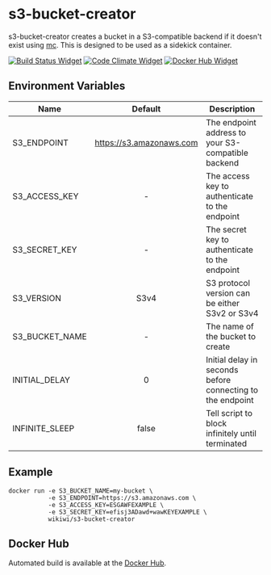 # s3-bucket-creator
s3-bucket-creator creates a bucket in a S3-compatible backend if it doesn't exist using [mc](https://github.com/minio/mc). This is designed to be used as a sidekick container.

[![Build Status Widget]][Build Status] [![Code Climate Widget]][Code Climate] [![Docker Hub Widget]][Docker Hub]

[Build Status]: https://travis-ci.org/wikiwi/s3-bucket-creator
[Build Status Widget]: https://travis-ci.org/wikiwi/s3-bucket-creator.svg?branch=master
[Code Climate]: https://codeclimate.com/github/wikiwi/s3-bucket-creator
[Code Climate Widget]: https://codeclimate.com/github/wikiwi/s3-bucket-creator/badges/gpa.svg
[Docker Hub]: https://hub.docker.com/r/wikiwi/s3-bucket-creator
[Docker Hub Widget]: https://img.shields.io/docker/pulls/wikiwi/s3-bucket-creator.svg

## Environment Variables
| Name           | Default                  | Description                                                |
| -------------- |:------------------------:| ---------------------------------------------------------- |
| S3_ENDPOINT    | https://s3.amazonaws.com | The endpoint address to your S3-compatible backend         |
| S3_ACCESS_KEY  | -                        | The access key to authenticate to the endpoint             |
| S3_SECRET_KEY  | -                        | The secret key to authenticate to the endpoint             |
| S3_VERSION     | S3v4                     | S3 protocol version can be either S3v2 or S3v4             |
| S3_BUCKET_NAME | -                        | The name of the bucket to create                           |
| INITIAL_DELAY  | 0                        | Initial delay in seconds before connecting to the endpoint |
| INFINITE_SLEEP | false                    | Tell script to block infinitely until terminated           |

## Example

    docker run -e S3_BUCKET_NAME=my-bucket \
               -e S3_ENDPOINT=https://s3.amazonaws.com \
               -e S3_ACCESS_KEY=ESGAWFEXAMPLE \
               -e S3_SECRET_KEY=efisj3ADawd+wawKEYEXAMPLE \
               wikiwi/s3-bucket-creator

## Docker Hub
Automated build is available at the [Docker Hub](https://hub.docker.com/r/wikiwi/s3-bucket-creator).

